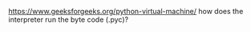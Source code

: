 
https://www.geeksforgeeks.org/python-virtual-machine/
how does the interpreter run the byte code (.pyc)?

